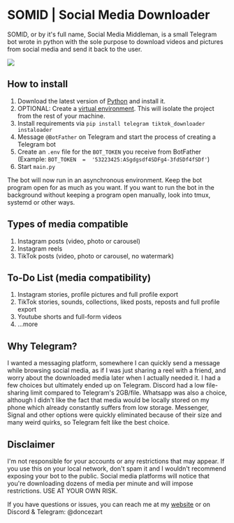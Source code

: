# SOMID | Social Media Downloader
SOMID, or by it's full name, Social Media Middleman, is a small Telegram bot wrote in python with the sole purpose to download videos and pictures from social media and send it back to the user.

![](https://github.com/doncezart/somid/blob/main/preview.gif)

## How to install
1. Download the latest version of [Python](https://www.python.org/downloads/) and install it.
2. OPTIONAL: Create a [virtual environment](https://docs.python.org/3/library/venv.html). This will isolate the project from the rest of your machine.
3. Install requirements via `pip install telegram tiktok_downloader instaloader`
4. Message `@BotFather` on Telegram and start the process of creating a Telegram bot
5. Create an `.env` file for the `BOT_TOKEN` you receive from BotFather
(Example: `BOT_TOKEN  =  '53223425:ASgdgsdf4SDFg4-3fdSDf4fSDf'`)
6. Start `main.py`

The bot will now run in an asynchronous environment. Keep the bot program open for as much as you want. If you want to run the bot in the background without keeping a program open manually, look into tmux, systemd or other ways.

## Types of media compatible
1. Instagram posts (video, photo or carousel)
2. Instagram reels
3. TikTok posts (video, photo or carousel, no watermark)

## To-Do List (media compatibility)
1. Instagram stories, profile pictures and full profile export
2. TikTok stories, sounds, collections, liked posts, reposts and full profile export
3. Youtube shorts and full-form videos
4. ...more

## Why Telegram?
I wanted a messaging platform, somewhere I can quickly send a message while browsing social media, as if I was just sharing a reel with a friend, and worry about the downloaded media later when I actually needed it. I had a few choices but ultimately ended up on Telegram. Discord had a low file-sharing limit compared to Telegram's 2GB/file. Whatsapp was also a choice, although I didn't like the fact that media would be locally stored on my phone which already constantly suffers from low storage. Messenger, Signal and other options were quickly eliminated because of their size and many weird quirks, so Telegram felt like the best choice.

## Disclaimer
I'm not responsible for your accounts or any restrictions that may appear. If you use this on your local network, don't spam it and I wouldn't recommend exposing your bot to the public. Social media platforms will notice that you're downloading dozens of media per minute and will impose restrictions. USE AT YOUR OWN RISK.

If you have questions or issues, you can reach me at my [website](https://ceza.ro) or on Discord & Telegram: @doncezart
